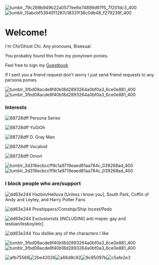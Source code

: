 ![tumblr_79c269b949b22a0577ee6e74899d97f5_7f201dc3_400](https://github.com/GhostChii/GhostChii/assets/163073394/d0da087e-3fe5-431c-a8b0-393566b0f831)
![tumblr_15abcbf5394911287c18331f38c0db48_f279239f_400](https://github.com/GhostChii/GhostChii/assets/163073394/43d899c6-ad5e-4d50-afef-17a87eb18389)



# Welcome!

I'm Chi/Ghost Chi. Any pronouns, Bisexual.

You probably found this from my ponytown ponies.

Feel free to sign my [Guestbook](https://ghostchi.123guestbook.com/)

If I sent you a friend request don't worry I just send friend requests to any persona ponies.


![tumblr_3fbd08acde8f40b18d2893264a0bf0a3_6ce0e881_400](https://github.com/GhostChii/GhostChii/assets/163073394/d9ff911f-a62c-4c35-98e4-b3feff6fa322)
![tumblr_3fbd08acde8f40b18d2893264a0bf0a3_6ce0e881_400](https://github.com/GhostChii/GhostChii/assets/163073394/57fe4c8b-ab63-44c8-b589-d16cf901cfc7)






### Interests

![88728dff](https://github.com/GhostChii/GhostChii/assets/163073394/2f24d074-0bd7-4072-b085-8a008d61b40b)
Persona Series

![88728dff](https://github.com/GhostChii/GhostChii/assets/163073394/cea28fcc-5c18-4fcf-bebc-b61bebe59e55)
YuGiOh

![88728dff](https://github.com/GhostChii/GhostChii/assets/163073394/c5be9458-53a6-4208-b5e7-1d336cb4a78b)
D. Gray Man

![88728dff](https://github.com/GhostChii/GhostChii/assets/163073394/952993c5-297d-4977-8a4d-7436416b9269)
Vocaloid

![88728dff](https://github.com/GhostChii/GhostChii/assets/163073394/9c75e725-3fd2-44fc-abf5-699eb7d0bf94)
Omori

![tumblr_3d316ecbccff9c1a9719eaed81aa784c_039268ad_400](https://github.com/GhostChii/GhostChii/assets/163073394/35ca06e2-416b-4c88-92dd-506427e85b52)
![tumblr_3d316ecbccff9c1a9719eaed81aa784c_039268ad_400](https://github.com/GhostChii/GhostChii/assets/163073394/5e67f7db-c241-416a-89ad-50ca9f40b807)

### I block people who are/support

![dd63e244](https://github.com/GhostChii/GhostChii/assets/163073394/c50c8848-891e-4104-94c8-1f32fab262ca) Hazbin/Helluva [Unless i know you], South Park, Coffin of Andy and Leyley, and Harry Potter Fans

![dd63e244](https://github.com/GhostChii/GhostChii/assets/163073394/e596f116-4039-452a-b500-05fb91727ca8) Proshippers/Comship/Ship Incest/Pedo

![dd63e244](https://github.com/GhostChii/GhostChii/assets/163073394/a5bbe426-1b93-4dfd-aaa4-9b1ad538354d) Exclusionists [INCLUDING anti mspec gay and lesbian/lesboy/etc]

![dd63e244](https://github.com/GhostChii/GhostChii/assets/163073394/244070b2-c700-4261-b9a1-77fe0fb6d1b9) You dislike any of the characters I like


![tumblr_3fbd08acde8f40b18d2893264a0bf0a3_6ce0e881_400](https://github.com/GhostChii/GhostChii/assets/163073394/b032642a-28ce-4dc9-ae92-e55fbd0bb611)
![tumblr_3fbd08acde8f40b18d2893264a0bf0a3_6ce0e881_400](https://github.com/GhostChii/GhostChii/assets/163073394/714c5e89-5b7d-4cc9-9691-145ebfd4710b)

![afb75566](https://github.com/GhostChii/GhostChii/assets/163073394/fd68053d-e2c6-4c85-b2a8-a2fc63dc7822)![2be42026](https://github.com/GhostChii/GhostChii/assets/163073394/163cc972-a65c-45b5-803b-033f749b3c69)![a66d9c92](https://github.com/GhostChii/GhostChii/assets/163073394/f6194aae-133f-4c33-ad39-a2ac3c0fea03)![9c85097b](https://github.com/GhostChii/GhostChii/assets/163073394/b4a218bd-0422-4941-8946-683dfc0cc3af)![c5afe2e3](https://github.com/GhostChii/GhostChii/assets/163073394/36398867-6a3a-4390-b08f-54d53740ad2b)








